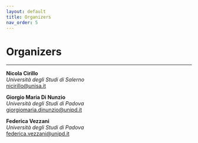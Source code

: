 ```yaml
---
layout: default
title: Organizers
nav_order: 5
---
```

# Organizers

---

**Nicola Cirillo**<br>
*Università degli Studi di Salerno*<br>
[nicirillo@unisa.it](mailto:nicirillo@unisa.it)

**Giorgio Maria Di Nunzio**<br>
*Università degli Studi di Padova*<br>
[giorgiomaria.dinunzio@unipd.it](mailto:giorgiomaria.dinunzio@unipd.it)

**Federica Vezzani**<br>
*Università degli Studi di Padova*<br>
[federica.vezzani@unipd.it](mailto:federica.vezzani@unipd.it)
